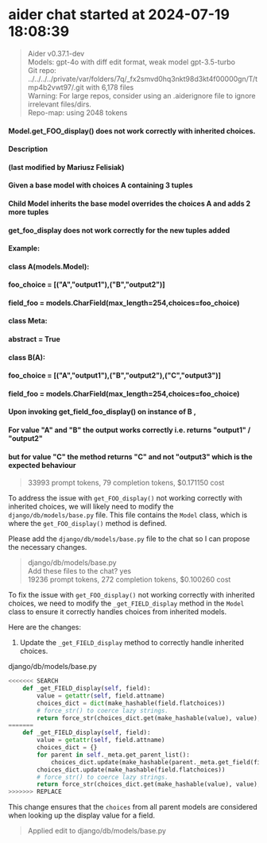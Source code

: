 
# aider chat started at 2024-07-19 18:08:39

> Aider v0.37.1-dev  
> Models: gpt-4o with diff edit format, weak model gpt-3.5-turbo  
> Git repo: ../../../../private/var/folders/7q/_fx2smvd0hq3nkt98d3kt4f00000gn/T/tmp4b2vwt97/.git with 6,178 files  
> Warning: For large repos, consider using an .aiderignore file to ignore irrelevant files/dirs.  
> Repo-map: using 2048 tokens  

#### Model.get_FOO_display() does not work correctly with inherited choices.  
#### Description  
#### 	   
#### 		(last modified by Mariusz Felisiak)  
#### 	   
#### Given a base model with choices A containing 3 tuples  
#### Child Model inherits the base model overrides the choices A and adds 2 more tuples  
#### get_foo_display does not work correctly for the new tuples added  
#### Example:  
#### class A(models.Model):  
####  foo_choice = [("A","output1"),("B","output2")]  
####  field_foo = models.CharField(max_length=254,choices=foo_choice)  
####  class Meta:  
#### 	 abstract = True  
#### class B(A):  
####  foo_choice = [("A","output1"),("B","output2"),("C","output3")]  
####  field_foo = models.CharField(max_length=254,choices=foo_choice)  
#### Upon invoking get_field_foo_display() on instance of B ,   
#### For value "A" and "B" the output works correctly i.e. returns "output1" / "output2"  
#### but for value "C" the method returns "C" and not "output3" which is the expected behaviour  
> 33993 prompt tokens, 79 completion tokens, $0.171150 cost  

To address the issue with `get_FOO_display()` not working correctly with inherited choices, we will likely need to modify the `django/db/models/base.py` file. This file contains the `Model` class, which is where the `get_FOO_display()` method is defined.

Please add the `django/db/models/base.py` file to the chat so I can propose the necessary changes.

> django/db/models/base.py  
> Add these files to the chat? yes  
> 19236 prompt tokens, 272 completion tokens, $0.100260 cost  

To fix the issue with `get_FOO_display()` not working correctly with inherited choices, we need to modify the `_get_FIELD_display` method in the `Model` class to ensure it correctly handles choices from inherited models.

Here are the changes:

1. Update the `_get_FIELD_display` method to correctly handle inherited choices.

django/db/models/base.py
```python
<<<<<<< SEARCH
    def _get_FIELD_display(self, field):
        value = getattr(self, field.attname)
        choices_dict = dict(make_hashable(field.flatchoices))
        # force_str() to coerce lazy strings.
        return force_str(choices_dict.get(make_hashable(value), value), strings_only=True)
=======
    def _get_FIELD_display(self, field):
        value = getattr(self, field.attname)
        choices_dict = {}
        for parent in self._meta.get_parent_list():
            choices_dict.update(make_hashable(parent._meta.get_field(field.name).flatchoices))
        choices_dict.update(make_hashable(field.flatchoices))
        # force_str() to coerce lazy strings.
        return force_str(choices_dict.get(make_hashable(value), value), strings_only=True)
>>>>>>> REPLACE
```

This change ensures that the `choices` from all parent models are considered when looking up the display value for a field.

> Applied edit to django/db/models/base.py  
